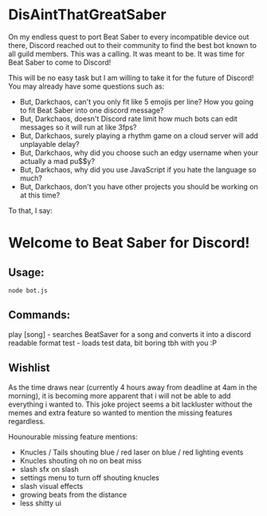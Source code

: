 # DisAintThatGreatSaber
On my endless quest to port Beat Saber to every incompatible device out there, Discord reached out to their community to find the best bot known to all guild members. This was a calling. It was meant to be. It was time for Beat Saber to come to Discord! 



This will be no easy task but I am willing to take it for the future of Discord! You may already have some questions such as:
- But, Darkchaos, can't you only fit like 5 emojis per line? How you going to fit Beat Saber into one discord message?
- But, Darkchaos, doesn't Discord rate limit how much bots can edit messages so it will run at like 3fps?
- But, Darkchaos, surely playing a rhythm game on a cloud server will add unplayable delay?
- But, Darkchaos, why did you choose such an edgy username when your actually a mad pu$$y?
- But, Darkchaos, why did you use JavaScript if you hate the language so much?
- But, Darkchaos, don't you have other projects you should be working on at this time?




To that, I say:

# Welcome to Beat Saber for Discord!

## Usage:
```
node bot.js
```

## Commands:
play [song] - searches BeatSaver for a song and converts it into a discord readable format
test - loads test data, bit boring tbh with you :P

## Wishlist
As the time draws near (currently 4 hours away from deadline at 4am in the morning), it is becoming more apparent that i will not be able to add everything i wanted to. This joke project seems a bit lackluster without the memes and extra feature so wanted to mention the missing features regardless.

Hounourable missing feature mentions:
- Knucles / Tails shouting blue / red laser on blue / red lighting events
- Knucles shouting oh no on beat miss
- slash sfx on slash
- settings menu to turn off shouting knucles
- slash visual effects
- growing beats from the distance
- less shitty ui
